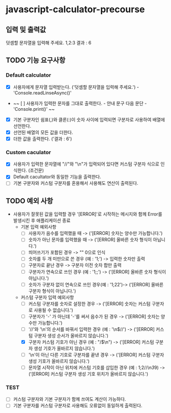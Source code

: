 # javascript-calculator-precourse

## 입력 및 출력값

덧셈할 문자열을 입력해 주세요.
1,2:3
결과 : 6

## TODO 기능 요구사항

### Default calculator

- [x] 사용자에게 문자열 입력받는다. ('덧셈할 문자열을 입력해 주세요.') - 'Console.readLinseAsync()'
- ~~ [ ] 사용자가 입력한 문자를 그대로 출력한다. - 안내 문구 다음 문단 - 'Console.print()' ~~
- [x] 기본 구분자인 쉼표(,)와 클론(:)이 숫자 사이에 입력되면 구분자로 사용하여 배열에 선언한다.
- [x] 선언된 배열의 모든 값을 더한다.
- [x] 더한 값을 출력한다. ('결과 : 6')

### Custom caculator

- [x] 사용자가 입력한 문자열에 "//"와 "\n"가 입력되어 있다면 커스텀 구분자 식으로 인식한다. (조건문)
- [x] Default cacultator와 동일한 기능을 출력한다.
- [ ] 기본 구분자와 커스텀 구분자를 혼용해서 사용해도 연산이 출력된다.

## TODO 예외 사항

- 사용자가 잘못된 값을 입력할 경우 '[ERROR]'로 시작하는 메시지와 함께 Error를 발생시킨 후 애플리케이션 종료
  - 기본 입력 예외사항
    - [ ] 사용자가 음수를 입력했을 때 -> ('[ERROR] 숫자는 양수만 가능합니다.')
    - [ ] 숫자가 아닌 문자를 입력했을 때 -> ('[ERROR] 올바른 숫자 형식이 아닙니다.')
    - [ ] 띄어쓰기가 포함된 경우 -> "" 0으로 인식
    - [ ] 숫자를 두 개 미만으로 쓴 경우 (예 : '1;') -> 입력한 숫자만 출력
    - [ ] 구분자로 끝난 경우 -> 구분자 이전 숫자 합만 출력
    - [ ] 구분자가 연속으로 쓰인 경우 (예 : '1;;') -> ('[ERROR] 올바른 숫자 형식이 아닙니다.')
    - [ ] 숫자가 구분자 없이 연속으로 쓰인 경우(예 : '1;22')-> ('[ERROR] 올바른 구분자 형식이 아닙니다.')
  - 커스텀 구분자 입력 예외사항
    - [ ] 커스텀 구분자를 숫자로 설정한 경우 -> ('[ERROR] 숫자는 커스텀 구분자로 사용될 수 없습니다.')
    - [ ] 구분자가 '-' 가 아닌데 '-'를 써서 음수가 된 경우 -> ('[ERROR] 숫자는 양수만 가능합니다.')
    - [ ] '//'와 '\n'의 순서를 바꿔서 입력한 경우 (예 : '\n$//') -> ('[ERROR] 커스텀 구분자 생성 순서가 올바르지 않습니다.')
    - [x] 구분자 커스텀 기호가 아닌 경우 (예 : "/$\n") -> ('[ERROR] 커스텀 구분자 생성 기호가 올바르지 않습니다.')
    - [ ] '\n'이 아닌 다른 기호로 구분자를 끝낸 경우 -> ('[ERROR] 커스텀 구분자 생성 기호가 올바르지 않습니다.')
    - [ ] 문자열 시작이 아닌 위치에 커스텀 기호를 삽입한 경우 (예 : 1;2//*\n3*9) -> ('[ERROR] 커스텀 구분자 생성 기호 위치가 올바르지 않습니다.')

### TEST

- [ ] 커스텀 구분자와 기본 구분자가 함께 쓰여도 계산이 가능하다.
- [ ] 기본 구분자를 커스텀 구분자로 사용해도 오류없이 동일하게 출력된다.
